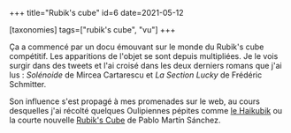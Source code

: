 +++
title="Rubik's cube"
id=6
date=2021-05-12

[taxonomies]
tags=["rubik's cube", "vu"]
+++

Ça a commencé par un docu émouvant sur le monde du Rubik's cube compétitif. Les apparitions de l'objet se sont depuis multipliées. Je le vois surgir dans des tweets et l'ai croisé dans les deux derniers romans que j'ai lus : _Solénoide_ de Mircea Cartarescu et _La Section Lucky_ de Frédéric Schmitter.

<!-- more -->

Son influence s'est propagé à mes promenades sur le web, au cours desquelles j'ai récolté quelques Oulipiennes pépites comme [le Haikubik](http://graner.name/nicolas/OULIPO/haikubik-exp.html?j=9f4499db) ou la courte nouvelle [Rubik's Cube](https://www.sciphijournal.org/index.php/2019/12/20/rubiks-cube/) de Pablo Martín Sánchez.
